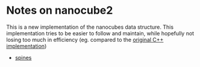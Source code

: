 # Notes on nanocube2

This is a new implementation of the nanocubes data structure. This
implementation tries to be easier to follow and maintain, while
hopefully not losing too much in efficiency (eg. compared to the
[original C++ implementation](https://github.com/laurolins/nanocube))

* [spines](spines.md)

